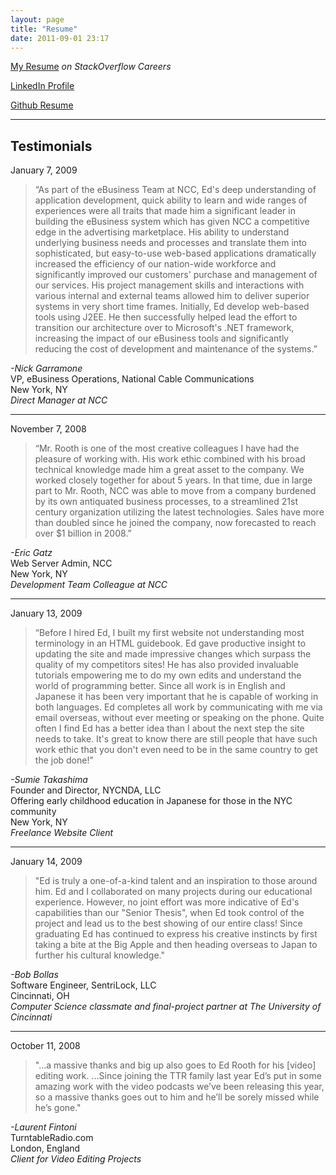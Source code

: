```yaml
---
layout: page
title: "Resume"
date: 2011-09-01 23:17
---
```


[My Resume](http://careers.stackoverflow.com/edrooth) *on StackOverflow Careers*

[LinkedIn Profile](http://jp.linkedin.com/in/edrooth)

[Github Resume](http://resume.github.com/?sym3tri)


***

## Testimonials ##

January 7, 2009

> &ldquo;As part of the eBusiness Team at NCC, Ed's deep understanding of application development, quick ability to learn and wide ranges of experiences were all traits that made him a significant leader in building the eBusiness system which has given NCC a competitive edge in the advertising marketplace.
> His ability to understand underlying business needs and processes and translate them into sophisticated, but easy-to-use web-based applications dramatically increased the efficiency of our nation-wide workforce and significantly improved our customers' purchase and management of our services. His project management skills and interactions with various internal and external teams allowed him to deliver superior systems in very short time frames.
> Initially, Ed develop web-based tools using J2EE. He then successfully helped lead the effort to transition our architecture over to Microsoft's .NET framework, increasing the impact of our eBusiness tools and significantly reducing the cost of development and maintenance of the systems.&rdquo;

*-Nick Garramone*  
VP, eBusiness Operations, National Cable Communications  
New York, NY  
_Direct Manager at NCC_

***

November 7, 2008

> &ldquo;Mr. Rooth is one of the most creative colleagues I have had the pleasure of working with. His work ethic combined with his broad technical knowledge made him a great asset to the company.
> We worked closely together for about 5 years. In that time, due in large part to Mr. Rooth, NCC was able to move from a company burdened by its own antiquated business processes, to a streamlined 21st century organization utilizing the latest technologies. Sales have more than doubled since he joined the company, now forecasted to reach over $1 billion in 2008.&rdquo;

*-Eric Gatz*  
Web Server Admin, NCC  
New York, NY   
_Development Team Colleague at NCC_

***

January 13, 2009

> &ldquo;Before I hired Ed, I built my first website not understanding most terminology in an HTML guidebook. Ed gave productive insight to updating the site and made impressive changes which surpass the quality of my competitors sites! He has also provided invaluable tutorials empowering me to do my own edits and understand the world of programming better. Since all work is in English and Japanese it has been very important that he is capable of working in both languages.
> Ed completes all work by communicating with me via email overseas, without ever meeting or speaking on the phone. Quite often I find Ed has a better idea than I about the next step the site needs to take. It's great to know there are still people that have such work ethic that you don't even need to be in the same country to get the job done!&rdquo;

*-Sumie Takashima*   
Founder and Director, NYCNDA, LLC  
Offering early childhood education in Japanese for those in the NYC community  
New York, NY  
_Freelance Website Client_

***

January 14, 2009

> "Ed is truly a one-of-a-kind talent and an inspiration to those around him. Ed and I collaborated on many projects during our educational experience. However, no joint effort was more indicative of Ed's capabilities than our "Senior Thesis", when Ed took control of the project and lead us to the best showing of our entire class!
> Since graduating Ed has continued to express his creative instincts by first taking a bite at the Big Apple and then heading overseas to Japan to further his cultural knowledge."&nbsp;

*-Bob Bollas*  
Software Engineer, SentriLock, LLC  
Cincinnati, OH  
_Computer Science classmate and final-project partner at The University of Cincinnati_

***

October 11, 2008

> "...a massive thanks and big up also goes to Ed Rooth for his [video] editing work. ...Since joining the TTR family last year Ed&rsquo;s put in some amazing work with the video podcasts we&rsquo;ve been releasing this year, so a massive thanks goes out to him and he&rsquo;ll be sorely missed while he&rsquo;s gone."

*-Laurent Fintoni*  
TurntableRadio.com  
London, England  
_Client for Video Editing Projects_




